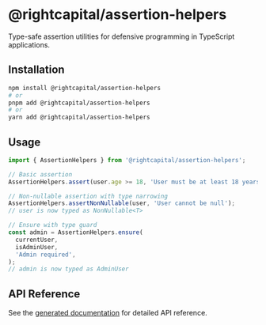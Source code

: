 # @rightcapital/assertion-helpers

Type-safe assertion utilities for defensive programming in TypeScript applications.

## Installation

```bash
npm install @rightcapital/assertion-helpers
# or
pnpm add @rightcapital/assertion-helpers
# or
yarn add @rightcapital/assertion-helpers
```

## Usage

```typescript
import { AssertionHelpers } from '@rightcapital/assertion-helpers';

// Basic assertion
AssertionHelpers.assert(user.age >= 18, 'User must be at least 18 years old');

// Non-nullable assertion with type narrowing
AssertionHelpers.assertNonNullable(user, 'User cannot be null');
// user is now typed as NonNullable<T>

// Ensure with type guard
const admin = AssertionHelpers.ensure(
  currentUser,
  isAdminUser,
  'Admin required',
);
// admin is now typed as AdminUser
```

## API Reference

See the [generated documentation](./docs/README.md) for detailed API reference.
